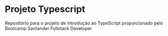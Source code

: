# Projeto Typescript
Repositório para o projeto de introdução ao TypeScript proporcionado pelo Bootcamp Santander Fullstack Developer
